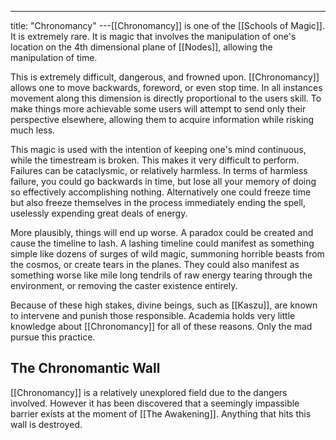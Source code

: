 ---
title: "Chronomancy"
---[[Chronomancy]] is one of the [[Schools of Magic]]. It is extremely rare. It is magic that involves the manipulation of one's location on the 4th dimensional plane of [[Nodes]], allowing the manipulation of time.

This is extremely difficult, dangerous, and frowned upon. [[Chronomancy]] allows one to move backwards, foreword, or even stop time. In all instances movement along this dimension is directly proportional to the users skill. To make things more achievable some users will attempt to send only their perspective elsewhere, allowing them to acquire information while risking much less.

This magic is used with the intention of keeping one's mind continuous, while the timestream is broken. This makes it very difficult to perform. Failures can be cataclysmic, or relatively harmless. In terms of harmless failure, you could go backwards in time, but lose all your memory of doing so effectively accomplishing nothing. Alternatively one could freeze time but also freeze themselves in the process immediately ending the spell, uselessly expending great deals of energy.

More plausibly, things will end up worse. A paradox could be created and cause the timeline to lash. A lashing timeline could manifest as something simple like dozens of surges of wild magic, summoning horrible beasts from the cosmos, or create tears in the planes. They could also manifest as something worse like mile long tendrils of raw energy tearing through the environment, or removing the caster existence entirely.

Because of these high stakes, divine beings, such as [[Kaszu]], are known to intervene and punish those responsible. Academia holds very little knowledge about [[Chronomancy]] for all of these reasons. Only the mad pursue this practice.

## The Chronomantic Wall
[[Chronomancy]] is a relatively unexplored field due to the dangers involved. However it has been discovered that a seemingly impassible barrier exists at the moment of [[The Awakening]]. Anything that hits this wall is destroyed.
